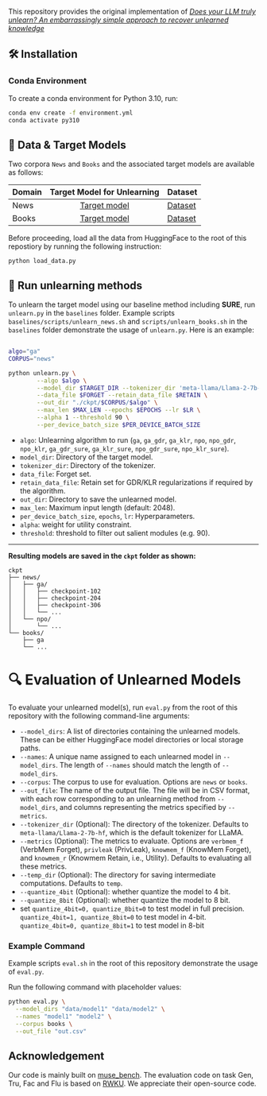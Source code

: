 This repository provides the original implementation of [*Does your LLM truly unlearn? An embarrassingly simple approach to recover unlearned knowledge*](https://arxiv.org/abs/2410.16454)

## 🛠️ Installation

### Conda Environment

To create a conda environment for Python 3.10, run:
```bash
conda env create -f environment.yml
conda activate py310
```

## 📘 Data & Target Models

Two corpora `News` and `Books` and the associated target models are available as follows:

| Domain | <div style="text-align: center">Target Model for Unlearning</div> | Dataset |
|----------|:------------------------------:|----------| 
| News | [Target model](https://huggingface.co/muse-bench/MUSE-News_target) | [Dataset](https://huggingface.co/datasets/muse-bench/MUSE-News) |
| Books | [Target model](https://huggingface.co/muse-bench/MUSE-Books_target) | [Dataset](https://huggingface.co/datasets/muse-bench/MUSE-Books) | 

Before proceeding, load all the data from HuggingFace to the root of this repostiory by running the following instruction:
```
python load_data.py
```

## 🚀 Run unlearning methods

To unlearn the target model using our baseline method including **SURE**, run `unlearn.py` in the `baselines` folder. Example scripts `baselines/scripts/unlearn_news.sh` and `scripts/unlearn_books.sh` in the `baselines` folder demonstrate the usage of `unlearn.py`. Here is an example:
```bash

algo="ga"
CORPUS="news"

python unlearn.py \
        --algo $algo \
        --model_dir $TARGET_DIR --tokenizer_dir 'meta-llama/Llama-2-7b-hf' \
        --data_file $FORGET --retain_data_file $RETAIN \
        --out_dir "./ckpt/$CORPUS/$algo" \
        --max_len $MAX_LEN --epochs $EPOCHS --lr $LR \
        --alpha 1 --threshold 90 \
        --per_device_batch_size $PER_DEVICE_BATCH_SIZE
```

- `algo`: Unlearning algorithm to run (`ga`, `ga_gdr`, `ga_klr`, `npo`, `npo_gdr`, `npo_klr`, `ga_gdr_sure`, `ga_klr_sure`, `npo_gdr_sure`, `npo_klr_sure`).
- `model_dir`: Directory of the target model.
- `tokenizer_dir`: Directory of the tokenizer.
- `data_file`: Forget set.
- `retain_data_file`: Retain set for GDR/KLR regularizations if required by the algorithm.
- `out_dir`: Directory to save the unlearned model.
- `max_len`: Maximum input length (default: 2048).
- `per_device_batch_size`, `epochs`, `lr`: Hyperparameters.
- `alpha`: weight for utility constraint.
- `threshold`: threshold to filter out salient modules (e.g. 90).


----
**Resulting models are saved in the `ckpt` folder as shown:**
```
ckpt
├── news/
│   ├── ga/
│   │   ├── checkpoint-102
│   │   ├── checkpoint-204
│   │   ├── checkpoint-306
│   │   └── ...
│   └── npo/
│       └── ...
└── books/
    ├── ga
    └── ...
```
# 🔍 Evaluation of Unlearned Models

To evaluate your unlearned model(s), run `eval.py` from the root of this repository with the following command-line arguments:

- `--model_dirs`: A list of directories containing the unlearned models. These can be either HuggingFace model directories or local storage paths.
- `--names`: A unique name assigned to each unlearned model in `--model_dirs`. The length of `--names` should match the length of `--model_dirs`.
- `--corpus`: The corpus to use for evaluation. Options are `news` or `books`.
- `--out_file`: The name of the output file. The file will be in CSV format, with each row corresponding to an unlearning method from `--model_dirs`, and columns representing the metrics specified by `--metrics`.
- `--tokenizer_dir` (Optional): The directory of the tokenizer. Defaults to `meta-llama/Llama-2-7b-hf`, which is the default tokenizer for LLaMA.
- `--metrics` (Optional): The metrics to evaluate. Options are `verbmem_f` (VerbMem Forget), `privleak` (PrivLeak), `knowmem_f` (KnowMem Forget), and `knowmem_r` (Knowmem Retain, i.e., Utility). Defaults to evaluating all these metrics.
- `--temp_dir` (Optional): The directory for saving intermediate computations. Defaults to `temp`.
- `--quantize_4bit` (Optional): whether quantize the model to 4 bit.
- `--quantize_8bit` (Optional): whether quantize the model to 8 bit.
- set `quantize_4bit=0, quantize_8bit=0` to test model in full precision. `quantize_4bit=1, quantize_8bit=0` to test model in 4-bit. `quantize_4bit=0, quantize_8bit=1` to test model in 8-bit

### Example Command
Example scripts `eval.sh` in the root of this repository demonstrate the usage of `eval.py`.

Run the following command with placeholder values:

```bash
python eval.py \
  --model_dirs "data/model1" "data/model2" \
  --names "model1" "model2" \
  --corpus books \
  --out_file "out.csv"
```

## Acknowledgement

Our code is mainly built on [muse_bench](https://github.com/jaechan-repo/muse_bench). The evaluation code on task Gen, Tru, Fac and Flu is based on [RWKU](https://github.com/jinzhuoran/RWKU). We appreciate their open-source code.

